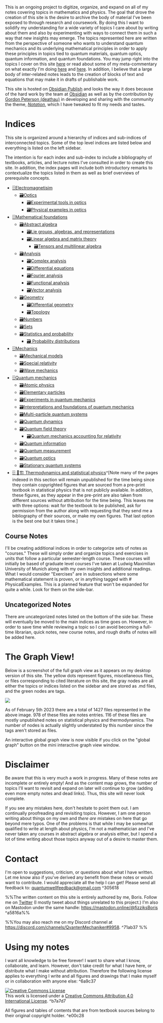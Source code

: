 This is an ongoing project to digitize, organize, and expand on all of my notes covering topics in mathematics and physics. The goal that drove the creation of this site is the desire to archive the body of material I've been exposed to through research and coursework. By doing this I want to solidify my understanding for a wide variety of topics I care about by writing about them and also by experimenting with ways to connect them in such a way that new insights may emerge. The topics represented here are written from the perspective of someone who wants to understand quantum mechanics and its underlying mathematical principles in order to apply these principles in topics tied to quantum materials, quantum optics, quantum information, and quantum foundations. You may jump right into the topics I cover on this site [here](Welcome%20to%20The%20Quantum%20Well!.md#Indices) or read about some of my meta-commentary on what exactly I'm doing [here](Thoughts%20on%20What%20this%20Site%20is.md) and [here](Knowledge%20Management.md). In addition, I believe that a large body of inter-related notes leads to the creation of blocks of text and equations that may make it in drafts of publishable work.

This site is hosted on [Obsidian Publish](https://obsidian.md/publish) and looks the way it does because of the hard work by the team at [Obsidian](https://obsidian.md/) as well as by the contribution by [Gordon Peterson (deathau)](https://github.com/deathau) in developing and sharing with the community the theme, _[Notation](https://github.com/deathau/Notation-for-Obsidian)_, which I have tweaked to fit my needs and tastes. 

# Indices 
This site is organized around a hierarchy of indices and sub-indices of interconnected topics. Some of the top level indices are listed below and everything is listed on the left sidebar. 

The intention is for each index and sub-index to include a bibliography of textbooks, articles, and lecture notes I've consulted in order to create this site. In addition, the index pages will include both introductory remarks to contextualize the topics listed in them as well as brief overviews of prerequisite concepts. 

* [🗄️Electromagnetisim](Electromagnetism%20(index).md)
	*  [🗃️Optics](Optics%20(Index).md)
		* [🗃️Experimental tools in optics](Experimental%20tools%20in%20optics%20(index).md)
		* [🗃️Physical examples in optics](Physical%20Examples,%20Optics%20(index).md)
* [🗄️Mathematical foundations](Mathematical%20Foundations%20(Index))
	* [🗃️Abstract algebra](Algebra%20(index).md)
		* [🗃️Lie groups, algebras, and representations](Lie%20groups,%20algebras,%20and%20representations%20(Index).md)
		* [🗃️Linear algebra and matrix theory](Linear%20Algebra%20and%20Matrix%20Theory%20(index).md)
			* [🗃️Tensors and multilinear algebra](Tensors%20and%20Multilinear%20Algebra%20(index).md)
	* [🗃️Analysis](Analysis%20(index).md)
		* [🗃️Complex analysis](Complex%20analysis%20(index).md)
		* [🗃️Differential equations](Differential%20equations%20(index).md)
		* [🗃️Fourier analysis](Fourier%20analysis%20(Index).md)
		* [🗃️Functional analysis](Functional%20analysis%20(index).md)
		* [🗃️Vector analysis](Vector%20analysis%20(index).md)
	* [🗃️Geometry](Geometry%20(index).md)
		*   [🗃️Differential geometry](Differential%20geometry%20(index).md)
		*   [🗃️Topology](Topology%20(index).md)
	* [🗃️Numbers](Numbers%20(index).md)  
	* [🗃️Sets](Sets%20(index).md)
	* [🗃️Statistics and probability](Statistics%20and%20Probability%20(index).md)
		* [🗃️ Probability distributions](Probability%20distributions%20(index).md)
* [🗄️Mechanics](Mechanics%20(index).md)
	* [🗃️Mechanical models](Physical%20Examples,%20Mechanics%20(index).md)
	* [🗃️Special relativity](Special%20Relativity%20(Index).md)
	* [🗃️Wave mechanics](Wave%20Mechanics%20(index).md)
* [🗄️Quantum mechanics](Quantum%20Mechanics%20(index).md)
	* [🗃️Atomic physics](Atomic%20Physics%20(Index).md)
	* [🗃️Elementary particles](Elementary%20Particles%20(index))
	* [🗃️Experiments in quantum mechanics](Experiments%20in%20Quantum%20Mechanics%20(index))
	* [🗃️Interpretations and foundations of quantum mechanics](Interpretations%20and%20Foundations%20of%20Quantum%20Mechanics%20(index).md)
	* [🗃️Multi-particle quantum systems](Multi-particle%20quantum%20systems%20(index))
	* [🗃️Quantum dynamics](Quantum%20Dynamics%20(index))
	* [🗃️Quantum field theory](Quantum%20Field%20Theory%20(Index).md)
		* [🗃️Quantum mechanics accounting for relativity](Relativistic%20Quantum%20Mechanics%20(index).md)
	* [🗃️Quantum information](Quantum%20Information%20(index))
	* [🗃️Quantum measurement](quantum%20measurement%20(index))
	* [🗃️Quantum optics](Quantum%20Optics%20(index).md)
	* [🗃️Stationary quantum systems](Stationary%20Quantum%20Systems%20(Index).md)
* [🗄️ 🚧🏗️ Thermodynamics and statistical physics](Thermodynamics%20and%20Statistical%20Physics%20(Index).md)^[Note many of the pages indexed in this section will remain unpublished for the time being since they contain copyrighted figures that are sourced from a pre-print textbook in statistical physics that is not publicly available. In addition, these figures, as they appear in the pre-print are also taken from different sources without attribution for the time being. This leaves me with three options: wait for the textbook to be published, ask for permission from the author along with requesting that they send me a bibliography of their sources, or make my own figures. That last option is the best one but it takes time.]

## Course Notes 
I'll be creating additional indices in order to categorize sets of notes as "courses." These will simply order and organize topics and exercises in units that follow a particular semester-length course. These courses will initially be based of graduate level courses I've taken at Ludwig Maximilian University of Munich along with my own insights and additional readings. What I would consider "Exercises" are in subsections where some mathematical statement is proven, or in anything tagged with # PhysicalExamples. This is a planned feature that won't be expanded for quite a while. Look for them on the side-bar. 

## Uncategorized Notes

There are uncategorized notes listed on the bottom of the side bar. These will eventually be moved to the main indices as time goes on. However, in order to save time while reviewing a topic so I can avoid becoming a full-time librarian, quick notes, new course notes, and rough drafts of notes will be added here. 

# The Graph View!
Below is a screenshot of the full graph view as it appears on my desktop version of this site. The yellow dots represent figures, miscellaneous files, or files corresponding to cited literature on this site, the gray nodes are all either the topics or indices listed on the sidebar and are stored as .md files, and the green nodes are tags. 

![](Pasted%20image%2020230205012743.png)

As of February 5th 2023 there are a total of 1427 files represented in the above image. 978 of these files are notes entries. 116 of these files are mostly unpublished notes on statistical physics and thermodynamics. The number of nodes is actually slightly understated by this number since the tags aren't stored as files. 

An interactive global graph view is now visible if you click on the "global graph" button on the mini interactive graph view window.

# Disclaimer

Be aware that this is very much a work in progress. Many of these notes are incomplete or entirely empty! And as the content map grows, the number of topics I'll want to revisit and expand on later will continue to grow (adding even more empty notes and dead links). Thus, this site will never look complete. 

If you see any mistakes here, don't hesitate to point them out. I am continually proofreading and revisiting topics. However, I am one person writing about things on my own and _there are_ mistakes on here that go beyond mere typos. One of the problems is that while I may be somewhat qualified to write at length about physics, I'm not a mathematician and I've never taken any courses in abstract algebra or analysis either, but I spend a lot of time writing about those topics anyway out of a desire to master them. 

# Contact
I'm open to suggestions, criticism, or questions about what I have written. Let me know also if you've derived any benefit from these notes or would want to contribute. I would appreciate all the help I can get! Please send all feedback to: quantumwellfeedback@gmail.com ^305618

%%The written content on this site is entirely authored by me, Boris. 
Follow me on [Twitter](https://twitter.com/fizziksBoris) (I mostly tweet about things unrelated to this project.) I'm also on Mastodon under the same handle: https://mastodon.online/@fizziksBoris  ^a5816a%%

%%You may also reach me on my Discord channel at https://discord.com/channels/QvantenMechaniker#9958.  ^71ab37 %%

# Using my notes 
I want all knowledge to be free forever! I want to share what I know, collaborate, and learn. However, don't take credit for what I have here, or distribute what I make without attribution. Therefore the following license applies to everything I write and all figures and drawings that I make myself or in collaboration with anyone else: ^6a9c37

<a rel="license" href="http://creativecommons.org/licenses/by/4.0/"><img alt="Creative Commons License" style="border-width:0" src="https://i.creativecommons.org/l/by/4.0/88x31.png" /></a><br />This work is licensed under a <a rel="license" href="http://creativecommons.org/licenses/by/4.0/">Creative Commons Attribution 4.0 International License</a>. ^b7a7d7

All figures and tables of contents that are from textbook sources belong to their original copyright holder.  ^e00c28